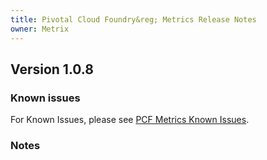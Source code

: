 ```yaml
---
title: Pivotal Cloud Foundry&reg; Metrics Release Notes
owner: Metrix
---
```


## Version 1.0.8

### Known issues
For Known Issues, please see [PCF Metrics Known Issues](../p1-v1.6/pcfmetrics_ki_1_6.html).

### Notes
